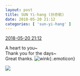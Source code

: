 ```yaml
---
layout: post
title: SUN Yi-hang (孙亦航)
date: 2018-05-20 21:12
categories: [ 'sun-yi-hang' ]
---
```


<div class="weibo-info">
  <a href="https://weibo.com/2565158051/GhyZFic2D">2018-05-20 21:12</a>
</div>

A heart to you~  
Thank you for the days~  
Great thanks. ![wink](https://img.t.sinajs.cn/t4/appstyle/expression/ext/normal/43/2018new_jiyan_org.png){:.emoticon}

<!-- more -->

<a href="//wx4.sinaimg.cn/mw690/98e534a3gy1fri43iy1o5j20v90v9k7b.jpg">
  <img class="weibo-pic-preview" src="//wx4.sinaimg.cn/orj360/98e534a3gy1fri43iy1o5j20v90v9k7b.jpg" />
</a>
